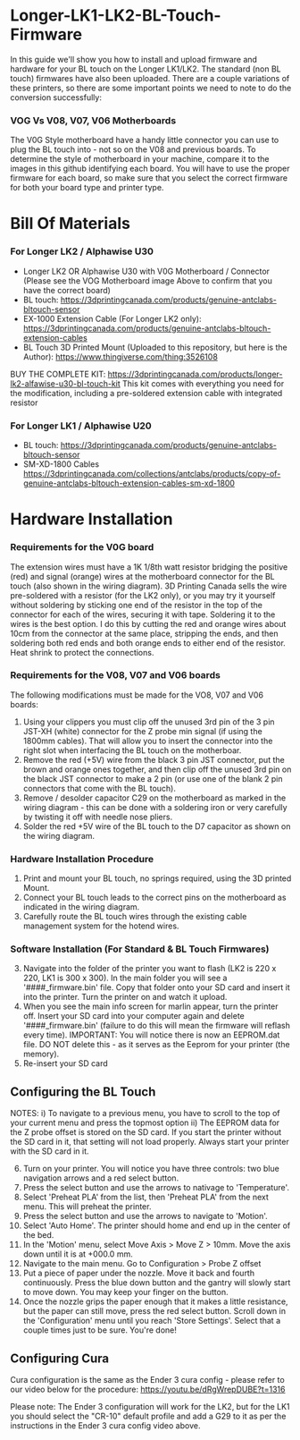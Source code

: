 # Longer-LK1-LK2-BL-Touch-Firmware
In this guide we'll show you how to install and upload firmware and hardware for your BL touch on the Longer LK1/LK2. The standard (non BL touch) firmwares have also been uploaded. There are a couple variations of these printers, so there are some important points we need to note to do the conversion successfully: 

### VOG Vs V08, V07, V06 Motherboards 
The V0G Style motherboard have a handy little connector you can use to plug the BL touch into - not so on the V08 and previous boards. To determine the style of motherboard in your machine, compare it to the images in this github identifying each board. You will have to use the proper firmware for each board, so make sure that you select the correct firmware for both your board type and printer type.  


# Bill Of Materials 
### For Longer LK2 / Alphawise U30 
- Longer LK2 OR Alphawise U30 with V0G Motherboard / Connector (Please see the VOG Motherboard image Above to confirm that you have the correct board)
- BL touch: https://3dprintingcanada.com/products/genuine-antclabs-bltouch-sensor
- EX-1000 Extension Cable (For Longer LK2 only): https://3dprintingcanada.com/products/genuine-antclabs-bltouch-extension-cables
- BL Touch 3D Printed Mount (Uploaded to this repository, but here is the Author): https://www.thingiverse.com/thing:3526108

BUY THE COMPLETE KIT: https://3dprintingcanada.com/products/longer-lk2-alfawise-u30-bl-touch-kit
This kit comes with everything you need for the modification, including a pre-soldered extension cable with integrated resistor

### For Longer LK1 / Alphawise U20 

- BL touch: https://3dprintingcanada.com/products/genuine-antclabs-bltouch-sensor
- SM-XD-1800 Cables https://3dprintingcanada.com/collections/antclabs/products/copy-of-genuine-antclabs-bltouch-extension-cables-sm-xd-1800

# Hardware Installation 

### Requirements for the V0G board
The extension wires must have a 1K 1/8th watt resistor bridging the positive (red) and signal (orange) wires at the motherboard connector for the BL touch (also shown in the wiring diagram). 3D Printing Canada sells the wire pre-soldered with a resistor (for the LK2 only), or you may try it yourself without soldering by sticking one end of the resistor in the top of the connector for each of the wires, securing it with tape. Soldering it to the wires is the best option. I do this by cutting the  red and orange wires about 10cm from the connector at the same place, stripping the ends, and then soldering both red ends and both orange ends to either end of the resistor. Heat shrink to protect the connections. 

### Requirements for the V08, V07 and V06 boards
The following modifications must be made for the VO8, V07 and V06 boards: 

1) Using your clippers you must clip off the unused 3rd pin of the 3 pin JST-XH (white) connector for the Z probe min signal (if using the 1800mm cables). That will allow you to insert the connector into the right slot when interfacing the BL touch on the motherboar.
2) Remove the red (+5V) wire from the black 3 pin JST connector, put the brown and orange ones together, and then clip off the unused 3rd pin on the black JST connector to make a 2 pin (or use one of the blank 2 pin connectors that come with the BL touch). 
3) Remove / desolder capacitor C29 on the motherboard as marked in the wiring diagram - this can be done with a soldering iron or very carefully by twisting it off with needle nose pliers. 
4) Solder the red +5V wire of the BL touch to the D7 capacitor as shown on the wiring diagram. 

### Hardware Installation Procedure 
1) Print and mount your BL touch, no springs required, using the 3D printed Mount. 
2) Connect your BL touch leads to the correct pins on the motherboard as indicated in the wiring diagram. 
3) Carefully route the BL touch wires through the existing cable management system for the hotend wires.

### Software Installation (For Standard & BL Touch Firmwares)
3) Navigate into the folder of the printer you want to flash (LK2 is 220 x 220, LK1 is 300 x 300). In the main folder you will see a '####_firmware.bin' file. Copy that folder onto your SD card and insert it into the printer. Turn the printer on and watch it upload. 
4) When you see the main info screen for marlin appear, turn the printer off. Insert your SD card into your computer again and delete '####_firmware.bin' (failure to do this will mean the firmware will reflash every time). IMPORTANT: You will notice there is now an EEPROM.dat file. DO NOT delete this - as it serves as the Eeprom for your printer (the memory).
5) Re-insert your SD card

## Configuring the BL Touch
NOTES:
i) To navigate to a previous menu, you have to scroll to the top of your current menu and press the topmost option 
ii) The EEPROM data for the Z probe offset is stored on the SD card. If you start the printer without the SD card in it, that setting will not load properly. Always start your printer with the SD card in it. 


6) Turn on your printer. You will notice you have three controls: two blue navigation arrows and a red select button. 
7) Press the select button and use the arrows to nativage to 'Temperature'.
8) Select 'Preheat PLA' from the list, then 'Preheat PLA' from the next menu. This will preheat the printer.
9) Press the select button and use the arrows to navigate to 'Motion'.
10) Select 'Auto Home'. The printer should home and end up in the center of the bed.
11) In the 'Motion' menu, select Move Axis > Move Z > 10mm. Move the axis down until it is at +000.0 mm. 
12) Navigate to the main menu. Go to Configuration > Probe Z offset
13) Put a piece of paper under the nozzle. Move it back and fourth continuously. Press the blue down button and the gantry will slowly start to move down. You may keep your finger on the button. 
14) Once the nozzle grips the paper enough that it makes a little resistance, but the paper can still move, press the red select button. Scroll down in the 'Configuration' menu until you reach 'Store Settings'. Select that a couple times just to be sure. You're done! 

## Configuring Cura

Cura configuration is the same as the Ender 3 cura config - please refer to our video below for the procedure: 
https://youtu.be/dRgWrepDUBE?t=1316

Please note: The Ender 3 configuration will work for the LK2, but for the LK1 you should select the "CR-10" default profile and add a G29 to it as per the instructions in the Ender 3 cura config video above. 
